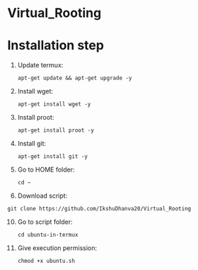 # Virtual_Rooting
# Installation step
1. Update termux:

   `apt-get update && apt-get upgrade -y`
3. Install wget:

   `apt-get install wget -y`
5. Install proot:

   `apt-get install proot -y`
6. Install git:

   `apt-get install git -y`
7. Go to HOME folder:

   `cd ~`
9. Download script:

`git clone https://github.com/IkshuDhanva20/Virtual_Rooting`

10. Go to script folder:

    `cd ubuntu-in-termux`
12. Give execution permission:

    `chmod +x ubuntu.sh`
